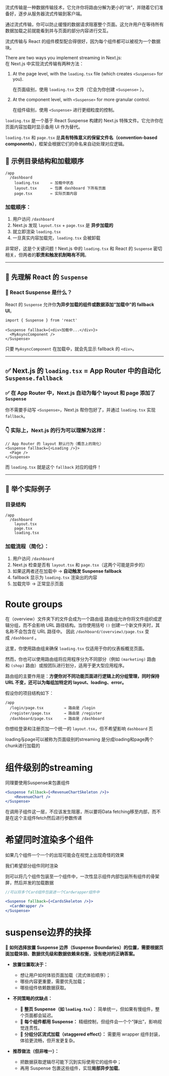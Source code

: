 
流式传输是一种数据传输技术，它允许你将路由分解为更小的“块”，并随着它们准备好，逐步从服务器流式传输到客户端。

通过流式传输，你可以防止缓慢的数据请求阻塞整个页面。这允许用户在等待所有数据加载之前就能看到并与页面的部分内容进行交互。

流式传输与 React 的组件模型配合得很好，因为每个组件都可以被视为一个数据块。

There are two ways you implement streaming in Next.js:  
在 Next.js 中实现流式传输有两种方法：

1. At the page level, with the `loading.tsx` file (which creates `<Suspense>` for you).  
	
    在页面级别，使用 `loading.tsx` 文件（它会为你创建 `<Suspense>` ）。
2. At the component level, with `<Suspense>` for more granular control.  
	
    在组件级别，使用 `<Suspense>` 进行更细粒度的控制。


`loading.tsx` 是一个基于 React Suspense 构建的 Next.js 特殊文件。它允许你在页面内容加载时显示备用 UI 作为替代。

`loading.tsx` 和 `page.tsx` 是**具有特殊意义的保留文件名（convention-based components）**，框架会根据它们的命名来自动处理对应逻辑。
## 📂 示例目录结构和加载顺序

```
/app
  /dashboard
    loading.tsx     ← 加载中状态
    layout.tsx      ← 包裹 dashboard 下所有页面
    page.tsx        ← 实际页面内容
```

### 加载顺序：

1. 用户访问 `/dashboard`
2. Next.js 发现 `layout.tsx` + `page.tsx` 是 **异步加载的**
3. 就立即渲染 `loading.tsx`
4. 一旦真实内容加载完，`loading.tsx` 会被卸载

非常好，这是个关键问题！Next.js 中的 `loading.tsx` 和 React 的 `Suspense` 密切相关，但两者的**职责和触发机制略有不同**。

---

## 🧠 先理解 React 的 `Suspense`

### 🔹 React Suspense 是什么？

React 的 `Suspense` 允许你**为异步加载的组件或数据添加“加载中”的 fallback UI**。

```tsx
import { Suspense } from 'react'

<Suspense fallback={<div>加载中...</div>}>
  <MyAsyncComponent />
</Suspense>
```

只要 `MyAsyncComponent` 在加载中，就会先显示 fallback 的 `<div>`。

---

## ✅ Next.js 的 `loading.tsx` = App Router 中的自动化 `Suspense.fallback`

### ✅ 在 App Router 中，**Next.js 自动为每个 layout 和 page 添加了 `Suspense`**

你不需要手动写 `<Suspense>`，Next.js 帮你包好了，并通过 `loading.tsx` 实现 `fallback`。

### 👇 实际上，Next.js 的行为可以理解为这样：

```tsx
// App Router 的 layout 默认行为（概念上的简化）
<Suspense fallback={<Loading />}>
  <Page />
</Suspense>
```

而 `loading.tsx` 就是这个 `fallback` 对应的组件！

---

## 🧪 举个实际例子

### 目录结构

```
/app
  /dashboard
    layout.tsx
    page.tsx
    loading.tsx
```

### 加载流程（简化）：

1. 用户访问 `/dashboard`
2. Next.js 检查是否有 `layout.tsx` 和 `page.tsx`（这两个可能是异步的）
3. 如果这两者还在加载中 → **自动触发 Suspense fallback**
4. fallback 显示为 `loading.tsx` 渲染出的内容
5. 加载完毕 → 正常显示页面


# Route groups

在（overview）文件夹下的文件会成为一个路由组
路由组允许你将文件组织成逻辑分组，而不会影响 URL 路径结构。当你使用括号 `()` 创建一个新文件夹时，其名称不会包含在 URL 路径中。
因此 `/dashboard/(overview)/page.tsx` 变成 `/dashboard` 。

这里，你使用路由组来确保 `loading.tsx` 仅适用于你的仪表板概览页面。

然而，你也可以使用路由组将应用程序分为不同部分（例如 `(marketing)` 路由和 `(shop)` 路由）或按团队进行划分，适用于更大型应用程序。

路由组的主要作用是：**方便你对不同功能页面进行逻辑上的分组管理，同时保持 URL 不变，还可以为每组加特定的 layout、loading、error。**

假设你的项目结构如下：

```
/app
  /login/page.tsx         → 路由是 /login
  /register/page.tsx      → 路由是 /register
  /dashboard/page.tsx     → 路由是 /dashboard
```

你想给登录和注册页加一个统一的 `layout.tsx`，但不希望影响 `dashboard` 页

loading与page可以被称为页面级别的streaming
是分成loading和page两个chunk进行加载的

# 组件级别的streaming

同理要使用Suspense来包裹组件

```jsx
<Suspense fallback={<RevenueChartSkeleton />}> 
	<RevenueChart /> 
</Suspense>
```

在调用子组件这一层，不应该发生阻塞，所以要将Data fetching移至<RevenueChart />内部，而不是在这个主组件fetch然后进行参数传递

# 希望同时渲染多个组件

如果几个组件一个一个的出现可能会在视觉上出现奇怪的效果

我们希望部分组件同时渲染

则可以将几个组件包装至一个组件中，一次性显示组件内部包装所有组件的骨架屏，然后并发的加载数据

```jsx
//可以将多个Card组件包装进一个Cardwrapper组件中

<Suspense fallback={<CardsSkeleton />}>
  <CardWrapper />
</Suspense>
```
# suspense边界的抉择

🎯 **如何选择放置 Suspense 边界（Suspense Boundaries）的位置，需要根据页面加载体验、数据优先级和数据依赖来权衡，没有绝对的正确答案。**

- **放置位置取决于：**
    
    - 想让用户如何体验页面加载（流式体验顺序）；
    - 哪些内容更重要，需要优先加载；
    - 哪些组件依赖数据获取。
        
- **不同策略的优缺点：**
    
    - 🔄 **整页 Suspense（如 `loading.tsx`）：** 简单统一，但如果有慢组件，整个页面都会延迟。
    - 🔹 **每个组件都用 Suspense：** 精细控制，但组件会一个个“弹出”，影响视觉连贯性。
    - 🧩 **分组分区流式加载（staggered effect）：** 需要用 wrapper 组件封装，体验更流畅，但开发更复杂。
        
- **推荐做法（但非唯一）：**
    
    - 把数据获取逻辑尽可能下沉到实际使用它的组件中；
    - 再用 Suspense 包裹这些组件，实现**局部异步加载**。